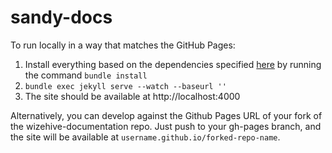 sandy-docs
==========
To run locally in a way that matches the GitHub Pages:

 1. Install everything based on the dependencies specified [here](https://pages.github.com/versions/) by running the command ``bundle install``
 2. ``bundle exec jekyll serve --watch --baseurl ''``
 3. The site should be available at http://localhost:4000

 Alternatively, you can develop against the Github Pages URL of your fork of the wizehive-documentation repo. Just push to your gh-pages branch, and the site will be available at ``username.github.io/forked-repo-name``.
